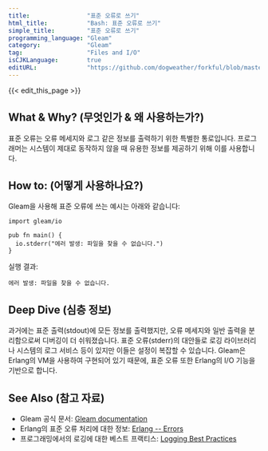 ```yaml
---
title:                "표준 오류로 쓰기"
html_title:           "Bash: 표준 오류로 쓰기"
simple_title:         "표준 오류로 쓰기"
programming_language: "Gleam"
category:             "Gleam"
tag:                  "Files and I/O"
isCJKLanguage:        true
editURL:              "https://github.com/dogweather/forkful/blob/master/content/ko/gleam/writing-to-standard-error.md"
---
```


{{< edit_this_page >}}

## What & Why? (무엇인가 & 왜 사용하는가?)
표준 오류는 오류 메세지와 로그 같은 정보를 출력하기 위한 특별한 통로입니다. 프로그래머는 시스템이 제대로 동작하지 않을 때 유용한 정보를 제공하기 위해 이를 사용합니다.

## How to: (어떻게 사용하나요?)
Gleam을 사용해 표준 오류에 쓰는 예시는 아래와 같습니다:

```gleam
import gleam/io

pub fn main() {
  io.stderr("에러 발생: 파일을 찾을 수 없습니다.")
}
```

실행 결과:
```
에러 발생: 파일을 찾을 수 없습니다.
```

## Deep Dive (심층 정보)
과거에는 표준 출력(stdout)에 모든 정보를 출력했지만, 오류 메세지와 일반 출력을 분리함으로써 디버깅이 더 쉬워졌습니다. 표준 오류(stderr)의 대안들로 로깅 라이브러리나 시스템의 로그 서비스 등이 있지만 이들은 설정이 복잡할 수 있습니다. Gleam은 Erlang의 VM을 사용하여 구현되어 있기 때문에, 표준 오류 또한 Erlang의 I/O 기능을 기반으로 합니다.

## See Also (참고 자료)
- Gleam 공식 문서: [Gleam documentation](https://gleam.run)
- Erlang의 표준 오류 처리에 대한 정보: [Erlang -- Errors](http://erlang.org/doc/apps/stdlib/io_protocol.html)
- 프로그래밍에서의 로깅에 대한 베스트 프랙티스: [Logging Best Practices](https://12factor.net/logs)
